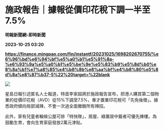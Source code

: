# 施政報告｜據報從價印花稅下調一半至7.5%
**明報新聞網-即時新聞**

**2023-10-25 03:20**

**https://finance.mingpao.com/fin/instantf/20231025/1698202670755/%e6%96%bd%e6%94%bf%e5%a0%b1%e5%91%8a-%e6%93%9a%e5%a0%b1%e5%be%9e%e5%83%b9%e5%8d%b0%e8%8a%b1%e7%a8%85%e4%b8%8b%e8%aa%bf%e4%b8%80%e5%8d%8a%e8%87%b37-5%22%20target=%22blank**

![](https://fs.mingpao.com/fin/20231025/s00010/efa834a0d737dcb26cf17ee88cb0b93a.jpg)

星島日報引述匿名人士報道，特首李家超將於施政報告宣布，把港人購買第二個物業的從價印花稅（AVD）從15%下調至7.5%，專才置業印花稅可「先免後徵」。據悉政府傾向局部減辣，不會一次過全面撤銷所有辣招。

此外，家有兒童者輪候公屋可排「特快隊」，居屋、綠置居中籤者可優先揀樓。為鼓勵生育，會向生育家庭發放2萬元津貼。
